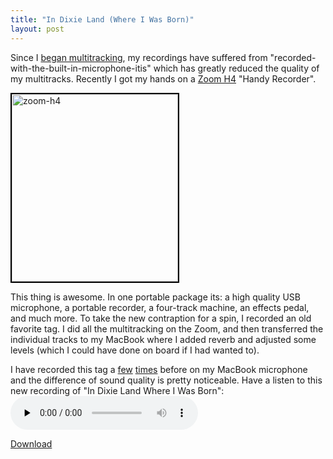 ```yaml
---
title: "In Dixie Land (Where I Was Born)"
layout: post
---
```


Since I <a href="http://blog.classicalcode.com/?p=57">began multitracking</a>, my recordings have suffered from "recorded-with-the-built-in-microphone-itis" which has greatly reduced the quality of my multitracks. Recently I got my hands on a <a href="http://www.amazon.com/Zoom-ZOO-H4-Handy-Recorder/dp/B000LGA2K6">Zoom H4</a> "Handy Recorder".

<a href="http://blog.classicalcode.com/wp-content/uploads/2009/05/zoom-h4.jpg"><img class="alignright size-medium wp-image-498" style="border: 2px solid black;" title="zoom-h4" src="http://blog.classicalcode.com/wp-content/uploads/2009/05/zoom-h4-266x300.jpg" alt="zoom-h4" width="266" height="300" /></a>

This thing is awesome. In one portable package its: a high quality USB microphone, a portable recorder, a four-track machine, an effects pedal, and much more. To take the new contraption for a spin, I recorded an old favorite tag. I did all the multitracking on the Zoom, and then transferred the individual tracks to my MacBook where I added reverb and adjusted some levels (which I could have done on board if I had wanted to).

I have recorded this tag a <a href="http://blog.classicalcode.com/?p=86">few</a> <a href="http://blog.classicalcode.com/?p=94">times</a> before on my MacBook microphone and the difference of sound quality is pretty noticeable. Have a listen to this new recording of "In Dixie Land Where I Was Born":
<audio id="wp_mep_30" src="http://blog.classicalcode.com/wp-content/uploads/2009/05/in-dixie-land.mp3" type="audio/mp3"    controls="controls" preload="none"  ></audio>

<a href="http://blog.classicalcode.com/wp-content/uploads/2009/05/in-dixie-land.mp3">Download</a>
